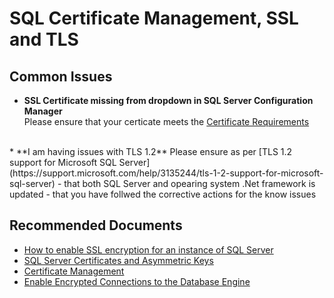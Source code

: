 <properties
	pageTitle="SQL Certificate Management, SSL and TLS"
	description="SQL Certificate Management, SSL and TLS"
	service="microsoft.compute"
	resource="virtualmachines"
	ms.author="ujpat,vadeveka,amamun"	
	authors="ujpat,vadeveka,AbdullahMSFT"
	displayOrder=""
	selfHelpType="generic"
	supportTopicIds="32740071"
	resourceTags="windowsSQL"
	productPesIds="14745"
	cloudEnvironments="Public, BlackForest, Fairfax, MoonCake, USSEC, USNAT"
	articleId="7acd2ec1-6427-4e46-bd94-d6d9c781ece0"
	ownershipId="AzureData_AzureSQLVM"
/>



# SQL Certificate Management, SSL and TLS

## **Common Issues**
* **SSL Certificate missing from dropdown in SQL Server Configuration Manager** <br>
Please ensure that your certicate meets the [Certificate Requirements](https://docs.microsoft.com/sql/database-engine/configure-windows/enable-encrypted-connections-to-the-database-engine?view=sql-server-ver15#certificate-requirements)
 <br>
* **I am having issues with TLS 1.2**  
Please ensure as per [TLS 1.2 support for Microsoft SQL Server](https://support.microsoft.com/help/3135244/tls-1-2-support-for-microsoft-sql-server)
    - that  both SQL Server and opearing system .Net framework is updated 
    - that you have follwed the corrective actions for the know issues

## **Recommended Documents**
* [How to enable SSL encryption for an instance of SQL Server](https://support.microsoft.com/help/316898/how-to-enable-ssl-encryption-for-an-instance-of-sql-server-by-using-mi)
* [SQL Server Certificates and Asymmetric Keys](https://docs.microsoft.com/sql/relational-databases/security/sql-server-certificates-and-asymmetric-keys?view=sql-server-ver15)
* [Certificate Management](https://docs.microsoft.com/sql/database-engine/configure-windows/manage-certificates?view=sql-server-ver15)
* [Enable Encrypted Connections to the Database Engine](https://docs.microsoft.com/sql/database-engine/configure-windows/enable-encrypted-connections-to-the-database-engine?view=sql-server-ver15)